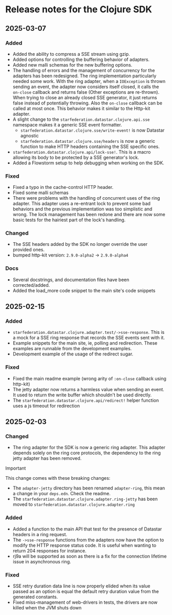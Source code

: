# Release notes for the Clojure SDK

## 2025-03-07

### Added

- Added the ability to compress a SSE stream using gzip.
- Added options for controlling the buffering behavior of adapters.
- Added new malli schemas for the new buffering options.
- The handling of errors and the management of concurrency for the adapters has
  been redesigned. The ring implementation particularly needed some work.
  With the ring adapter, when a `IOException` is thrown sending an event,
  the adapter now considers itself closed, it calls the `on-close` callback and
  returns false (Other exceptions are re-thrown). When trying to close an
  already closed SSE generator, it just returns false instead of potentially
  throwing. Also the `on-close` callback can be called at most once.
  This behavior makes it similar to the Http-kit adapter.
- A slight change to the `starfederation.datastar.clojure.api.sse` namespace
  makes it a generic SSE event formatter.
  - `starfederation.datastar.clojure.sse/write-event!` is now Datastar agnostic
  - `starfederation.datastar.clojure.sse/headers` is now a generic function
    to make HTTP headers containing the SSE specific ones.
- `starfederation.datastar.clojure.api/lock-sse!`. This is a macro allowing
  its body to be protected by a SSE generator's lock.
- Added a Flowstorm setup to help debugging when working on the SDK.

### Fixed

- Fixed a typo in the cache-control HTTP header.
- Fixed some malli schemas
- There were problems with the handling of concurrent uses of the ring adapter.
  This adapter uses a re-entrant lock to prevent some bad behaviors and the
  previous implementation was too simplistic and wrong. The lock management has
  been redone and there are now some basic tests for the hairiest part of the
  lock's handling.

### Changed

- The SSE headers added by the SDK no longer override the user provided ones.
- bumped http-kit version: `2.9.0-alpha2` -> `2.9.0-alpha4`

### Docs

- Several docstrings, and documentation files have been corrected/added.
- Added the load_more code snippet to the main site's code snippets

## 2025-02-15

### Added

- `starfederation.datastar.clojure.adapter.test/->sse-response`. This is a mock
  for a SSE ring response that records the SSE events sent with it.
- Example snippets for the main site, ie, polling and redirection. These
  examples are runnable from the development examples.
- Development example of the usage of the redirect sugar.

### Fixed

- Fixed the main readme example (wrong arity of `:on-close` callback using http-kit)
- The jetty adapter now returns a harmless value when sending an event. It used
  to return the write buffer which shouldn't be used directly.
- The `starfederation.datastar.clojure.api/redirect!` helper function uses a js
  timeout for redirection

## 2025-02-03

### Changed

- The ring adapter for the SDK is now a generic ring adapter. This adapter
  depends solely on the ring core protocols, the dependency to the ring
  jetty adapter has been removed.

> [!important]
> This change comes with these breaking changes:
>
> - The `adapter-jetty` directory has been renamed `adapter-ring`, this mean a
>   change in your `deps.edn`. Check the readme.
> - The `starfederation.datastar.clojure.adapter.ring-jetty` has been moved to
>   `starfederation.datastar.clojure.adapter.ring`

### Added

- Added a function to the main API that test for the presence of Datastar
  headers in a ring request.
- The `->sse-response` functions from the adapters now have the option to
  modify the HTTP response status code. It is useful when wanting to return
  204 responses for instance.
- rj9a will be supported as soon as there is a fix for the connection lifetime
  issue in asynchronous ring.

### Fixed

- SSE retry duration data line is now properly elided when its value passed
  as an option is equal the default retry duration value from the generated
  constants.
- Fixed miss-management of web-drivers in tests, the drivers are now killed
  when the JVM shuts down

